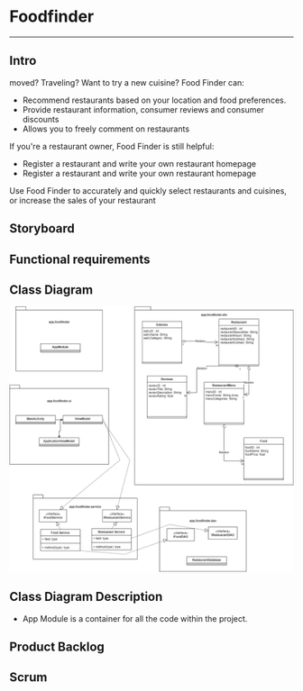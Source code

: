 # Foodfinder

---

## Intro

moved? Traveling? Want to try a new cuisine? Food Finder can:

- Recommend restaurants based on your location and food preferences.
- Provide restaurant information, consumer reviews and consumer discounts
- Allows you to freely comment on restaurants

If you're a restaurant owner, Food Finder is still helpful:

- Register a restaurant and write your own restaurant homepage
- Register a restaurant and write your own restaurant homepage

Use Food Finder to accurately and quickly select restaurants and cuisines, or increase the sales of your restaurant

## Storyboard

## Functional requirements

## Class Diagram
![Class Diagram](/FoodFinderClassDiagram.drawio.png)
## Class Diagram Description
- App Module is a container for all the code within the project.

## Product Backlog

## Scrum
